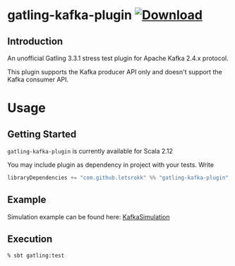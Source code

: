 # gatling-kafka-plugin [ ![Download](https://api.bintray.com/packages/letsrokk/github/gatling-kafka-plugin/images/download.svg) ](https://bintray.com/letsrokk/github/adaptavist-jira-parent/_latestVersion)

## Introduction

An unofficial Gatling 3.3.1 stress test plugin for Apache Kafka 2.4.x protocol.

This plugin supports the Kafka producer API only and doesn't support the Kafka consumer API.

# Usage

## Getting Started

`gatling-kafka-plugin` is currently available for Scala 2.12

You may include plugin as dependency in project with your tests. Write 

```scala
libraryDependencies += "com.github.letsrokk" %% "gatling-kafka-plugin" % <version> % Test
```

## Example

Simulation example can be found here: [KafkaSimulation](./src/test/scala/com/github/letsrokk/gatling/kafka/tests/KafkaSimulation.scala)

## Execution

```bash
% sbt gatling:test
```